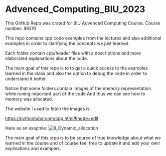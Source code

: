 # Advenced_Computing_BIU_2023

This GitHub Repo was crated for BIU Advenced Computing Course. 
Course number: 89210

This repo contains cpp code examples from the lectures and also additional examples in order to clarifying the concepts we just learned.

Each folder contain cpp/header files with a descriptions and more elaborated explanations about the code.

The main goal of this repo is to to get a quick access to the examples learned in the class and also the option to debug the code in order to understand it better.

Notice that some folders contain images of the memory representation while runing important part of the code And thus we can see how to memory was allocated.

The website I used to fetch the images is:

https://pythontutor.com/cpp.html#mode=edit

Here as an exapmle:
![8_Dynamic_allocation](https://user-images.githubusercontent.com/91119719/201498852-38dc700e-86f7-4fe0-bf23-178e742fa5de.png)


The main goal of this repo is to be source of true knowledge about what we learned in the course and of course feel free to update it and add your own explinations and examples.

